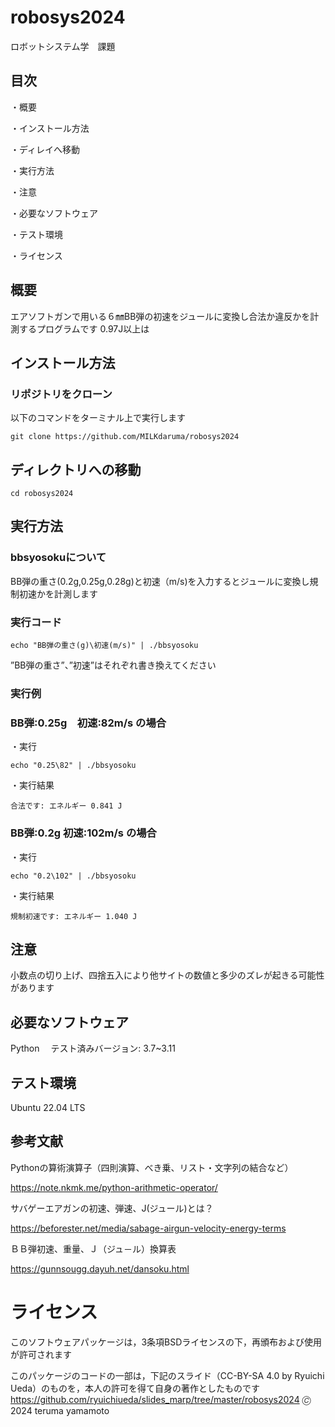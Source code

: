 # robosys2024
ロボットシステム学　課題
## 目次
・概要

・インストール方法

・ディレイへ移動

・実行方法

・注意

・必要なソフトウェア

・テスト環境

・ライセンス

## 概要
エアソフトガンで用いる６㎜BB弾の初速をジュールに変換し合法か違反かを計測するプログラムです
0.97J以上は

## インストール方法

### リポジトリをクローン
以下のコマンドをターミナル上で実行します
```
git clone https://github.com/MILKdaruma/robosys2024
```
## ディレクトリへの移動
```
cd robosys2024
```
## 実行方法

### bbsyosokuについて
BB弾の重さ(0.2g,0.25g,0.28g)と初速（m/s)を入力するとジュールに変換し規制初速かを計測します

### 実行コード
```
echo "BB弾の重さ(g)\初速(m/s)" | ./bbsyosoku
```
”BB弾の重さ”、”初速”はそれぞれ書き換えてください

### 実行例
### BB弾:0.25g　初速:82m/s の場合
・実行
```
echo "0.25\82" | ./bbsyosoku
```
・実行結果
```
合法です: エネルギー 0.841 J
```
### BB弾:0.2g 初速:102m/s の場合
・実行
```
echo "0.2\102" | ./bbsyosoku
```
・実行結果
```
規制初速です: エネルギー 1.040 J
```

## 注意
小数点の切り上げ、四捨五入により他サイトの数値と多少のズレが起きる可能性があります

## 必要なソフトウェア
Python
　テスト済みバージョン: 3.7~3.11

## テスト環境
Ubuntu 22.04 LTS

## 参考文献
Pythonの算術演算子（四則演算、べき乗、リスト・文字列の結合など）

https://note.nkmk.me/python-arithmetic-operator/

サバゲーエアガンの初速、弾速、J(ジュール)とは？

https://beforester.net/media/sabage-airgun-velocity-energy-terms

ＢＢ弾初速、重量、Ｊ（ジュ－ル）換算表

https://gunnsougg.dayuh.net/dansoku.html

# ライセンス
このソフトウェアパッケージは，3条項BSDライセンスの下，再頒布および使用が許可されます

このパッケージのコードの一部は，下記のスライド（CC-BY-SA 4.0 by Ryuichi Ueda）のものを，本人の許可を得て自身の著作としたものです
https://github.com/ryuichiueda/slides_marp/tree/master/robosys2024
🄫 2024 teruma yamamoto
